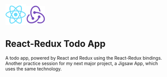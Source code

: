 <div style="display: flex; align-items: center;">
  <a target="_blank" rel="noopener noreferrer" href="https://github.com/simonrevill/react-redux-todo-app/blob/master/public/react-logo256.png"><img src="https://github.com/simonrevill/react-redux-todo-app/raw/master/public/react-logo256.png" width="auto" height="65" alt="React Logo" style="max-width:100%;"></a>
  <a target="_blank" rel="noopener noreferrer" href="https://github.com/simonrevill/react-redux-todo-app/blob/master/public/redux-logo.png"><img src="https://github.com/simonrevill/react-redux-todo-app/raw/master/public/redux-logo.png" width="60" height="auto" alt="Redux Logo" style="max-width:100%;"></a>
</div>

# React-Redux Todo App

A todo app, powered by React and Redux using the React-Redux bindings. Another practice session for my next major project, a Jigsaw App, which uses the same technology.
